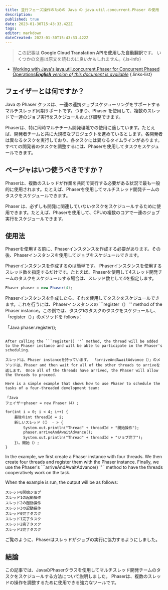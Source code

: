 ```yaml
---
title: 並行フェーズ操作のための Java の java.util.concurrent.Phaser の使用
description: 
published: true
date: 2023-01-30T15:43:33.422Z
tags: 
editor: markdown
dateCreated: 2023-01-30T15:43:33.422Z
---
```


> この記事は **Google Cloud Translation APIを使用した自動翻訳**です。
いくつかの文書は原文を読むのに良いかもしれません。{.is-info}
- [Working with Java's java.util.concurrent.Phaser for Concurrent Phased Operations***English** version of this document is available*](/en/Knowledge-base/Java/working-with-java-s-java-util-concurrent-phaser-for-concurrent-phased-operations)
{.links-list}


フェイザーとは何ですか？
----------------

Java の Phaser クラスは、一連の連携ジョブスケジューリングをサポートするマルチスレッド同期サポートです。つまり、Phaser を使用して、複数のスレッドで一連のジョブ実行をスケジュールおよび調整できます。

Phaserは、特に同時マルチチーム開発環境での使用に適しています。たとえば、開発者チームと共に大規模なプロジェクトを進めているとします。各開発者は異なるタスクを実行しており、各タスクには異なるタイムラインがあります。すべての開発者のタスクを調整するには、Phaserを使用してタスクをスケジュールできます。

ページャはいつ使うべきですか？
--------------------------

Phaserは、複数のスレッドが作業を共同で実行する必要がある状況で最も一般的に使用されます。たとえば、Phaserを使用してマルチスレッド開発チームのタスクをスケジュールできます。

Phaser は、必ずしも開発に関連していないタスクをスケジュールするために使用できます。たとえば、Phaserを使用して、CPUの複数のコアで一連のジョブ実行をスケジュールできます。

使用法
-----

Phaserを使用する前に、Phaserインスタンスを作成する必要があります。その後、Phaserインスタンスを使用してジョブをスケジュールできます。

Phaserインスタンスを作成するのは簡単です。 Phaserインスタンスを使用するスレッド数を指定するだけです。たとえば、Phaserを使用して4スレッド開発チームのタスクをスケジュールする場合は、スレッド数として4を指定します。

```java
Phaser phaser = new Phaser(4);
```

Phaserインスタンスを作成したら、それを使用してタスクをスケジュールできます。これを行うには、Phaserインスタンスの ```register（） '' method of the Phaser instance。この例では、タスク1のタスクのタスクをスケジュールし、「register（）」のメソッドを follows：

「Java
phaser.register();
```

After calling the ```register() ''` method, the thread will be added to the Phaser instance and will be able to participate in the Phaser's scheduling.

スレッドは、Phaser instanceを持っています。 「arriveAndAwaitAdvance（）」のメソッドは、Phaser and then wait for all of the other threads to arriveを返します。 Once all of the threads have arrived, the Phaser will allow the threads to proceed.

Here is a simple example that shows how to use Phaser to schedule the tasks of a four-threaded development team:

「Java
フェイザーphaser = new Phaser（4）;

for(int i = 0; i < 4; i++) {
    最後のint threadId = i;
    新しいスレッド（（） - > {
        System.out.println("Thread" + threadId + "開始操作");
        phaser.arriveAndAwaitAdvance();
        System.out.println("Thread" + threadId + "ジョブ完了");
    }）。開始（）;
}
```

In the example, we first create a Phaser instance with four threads. We then create four threads and register them with the Phaser instance. Finally, we use the Phaser's ```arriveAndAwaitAdvance() '' ` method to have the threads cooperatively work on the task.

When the example is run, the output will be as follows:

```
スレッド0開始ジョブ
スレッド1の起動操作
スレッド2の起動操作
スレッド3の起動操作
スレッド0完了タスク
スレッド1完了タスク
スレッド2完了タスク
スレッド3完了タスク
```

ご覧のように、Phaserはスレッドがジョブの実行に協力するようにしました。

結論
----------

この記事では、JavaのPhaserクラスを使用してマルチスレッド開発チームのタスクをスケジュールする方法について説明しました。 Phaserは、複数のスレッドの操作を調整するために使用できる強力なツールです。